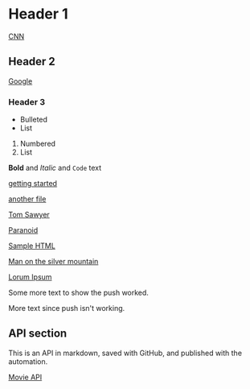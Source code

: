 # Header 1

[CNN](http://www.cnn.com)

## Header 2

[Google](http://www.google.com)

### Header 3

- Bulleted
- List

1. Numbered
2. List

**Bold** and _Italic_ and `Code` text

[getting started](docs/getting-started.md)

[another file](docs/another-doc.md)

[Tom Sawyer](docs/tom-sawyer.md)

[Paranoid](docs/paranoid.md)

[Sample HTML](docs/lyrics/sample-HTML.html)

[Man on the silver mountain](docs/lyrics/man-on-the-silver-mountain.html)

[Lorum Ipsum](docs/random-text/lorum-ipsum.md)

Some more text to show the push worked.

More text since push isn't working.

## API section

This is an API in markdown, saved with GitHub, and published with the automation.

[Movie API](docs/APIs/api-polls.md)
